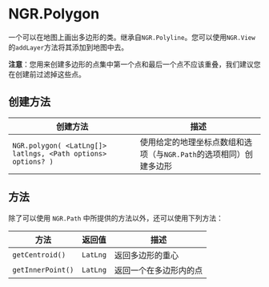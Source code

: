 # NGR.Polygon
一个可以在地图上画出多边形的类。继承自`NGR.Polyline`。您可以使用`NGR.View`的`addLayer`方法将其添加到地图中去。

**注意**：您用来创建多边形的点集中第一个点和最后一个点不应该重叠，我们建议您在创建前过滤掉这些点。

## 创建方法
| 创建方法 | 描述 |
| -- | -- |
| `NGR.polygon( <LatLng[]> latlngs, <Path options> options? )` | 使用给定的地理坐标点数组和选项（与`NGR.Path`的选项相同）创建多边形 |

## 方法
除了可以使用 `NGR.Path` 中所提供的方法以外，还可以使用下列方法：

| 方法 | 返回值 | 描述 |
| -- | -- | -- |
| `getCentroid()` | `LatLng` | 返回多边形的重心 |
| `getInnerPoint()` | `LatLng` | 返回一个在多边形内的点 |
